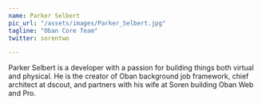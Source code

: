 ```yaml
---
name: Parker Selbert
pic_url: "/assets/images/Parker_Selbert.jpg"
tagline: "Oban Core Team"
twitter: sorentwo

---
```

Parker Selbert is a developer with a passion for building things both virtual and physical. He is the creator of Oban background job framework, chief architect at dscout, and partners with his wife at Soren building Oban Web and Pro.
